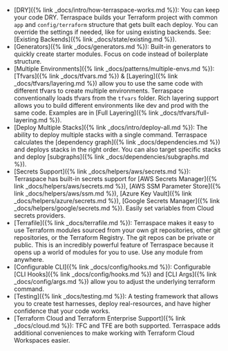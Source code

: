 * [DRY]({% link _docs/intro/how-terraspace-works.md %}): You can keep your code DRY. Terraspace builds your Terraform project with common `app` and `config/terraform` structure that gets built each deploy. You can override the settings if needed, like for using existing backends. See: [Existing Backends]({% link _docs/state/existing.md %}).
* [Generators]({% link _docs/generators.md %}): Built-in generators to quickly create starter modules. Focus on code instead of boilerplate structure.
* [Multiple Environments]({% link _docs/patterns/multiple-envs.md %}): [Tfvars]({% link _docs/tfvars.md %}) & [Layering]({% link _docs/tfvars/layering.md %}) allow you to use the same code with different tfvars to create multiple environments. Terraspace conventionally loads tfvars from the `tfvars` folder. Rich layering support allows you to build different environments like dev and prod with the same code.  Examples are in [Full Layering]({% link _docs/tfvars/full-layering.md %}).
* [Deploy Multiple Stacks]({% link _docs/intro/deploy-all.md %}): The ability to deploy multiple stacks with a single command. Terraspace calculates the [dependency graph]({% link _docs/dependencies.md %}) and deploys stacks in the right order. You can also target specific stacks and deploy [subgraphs]({% link _docs/dependencies/subgraphs.md %}).
* [Secrets Support]({% link _docs/helpers/aws/secrets.md %}): Terraspace has built-in secrets support for [AWS Secrets Manager]({% link _docs/helpers/aws/secrets.md %}), [AWS SSM Parameter Store]({% link _docs/helpers/aws/ssm.md %}), [Azure Key Vault]({% link _docs/helpers/azure/secrets.md %}), [Google Secrets Manager]({% link _docs/helpers/google/secrets.md %}). Easily set variables from Cloud secrets providers.
* [Terrafile]({% link _docs/terrafile.md %}): Terraspace makes it easy to use Terraform modules sourced from your own git repositories, other git repositories, or the Terraform Registry. The git repos can be private or public. This is an incredibly powerful feature of Terraspace because it opens up a world of modules for you to use.  Use any module from anywhere.
* [Configurable CLI]({% link _docs/config/hooks.md %}): Configurable [CLI Hooks]({% link _docs/config/hooks.md %}) and [CLI Args]({% link _docs/config/args.md %}) allow you to adjust the underlying terraform command.
* [Testing]({% link _docs/testing.md %}): A testing framework that allows you to create test harnesses, deploy real-resources, and have higher confidence that your code works.
* [Terraform Cloud and Terraform Enterprise Support]({% link _docs/cloud.md %}): TFC and TFE are both supported. Terraspace adds additional conveniences to make working with Terraform Cloud Workspaces easier.
